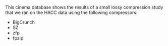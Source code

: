This cinema database shows the results of a small lossy compression study that we ran on the HACC data using the following compressors:
* BigCrunch
* SZ
* zfp
* fpzip

